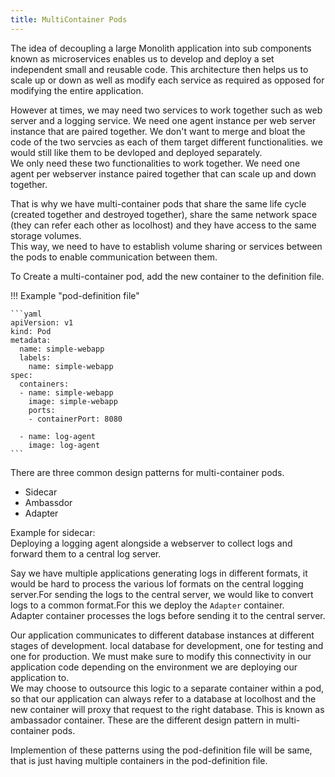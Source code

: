 ```yaml
---
title: MultiContainer Pods
---
```


The idea of decoupling a large Monolith application into sub components known as microservices enables us to develop and deploy a set independent small and reusable code. This architecture then helps us to scale up or down as well as modify each service as required as opposed for modifying the entire application.  

However at times, we may need two services to work together such as web server and a logging service. We need one agent instance per web server instance that are paired together. We don't want to merge and bloat the code of the two servcies as each of them target different functionalities. we would still like them to be devloped and deployed separately.  
We only need these two functionalities to work together. We need one agent per webserver instance paired together that can scale up and down together.   

That is why we have multi-container pods that share the same life cycle (created together and destroyed together), share the same network space (they can refer each other as locolhost) and they have access to the same storage volumes.  
This way, we need to have to establish volume sharing or services between the pods to enable communication between them.  

To Create a multi-container pod, add the new container to the definition file.  

!!! Example "pod-definition file"  

    ```yaml
    apiVersion: v1
    kind: Pod
    metadata:
      name: simple-webapp
      labels:
        name: simple-webapp
    spec:
      containers:
      - name: simple-webapp
        image: simple-webapp
        ports:
        - containerPort: 8080
      
      - name: log-agent
        image: log-agent
    ```

There are three common design patterns for multi-container pods.  

* Sidecar
* Ambassdor
* Adapter

Example for sidecar:  
Deploying a logging agent alongside a webserver to collect logs and forward them to a central log server.  

Say we have multiple applications generating logs in different formats, it would be hard to process the various lof formats on the central logging server.For sending the logs to the central server, we would like to convert logs to a common format.For this we deploy the `Adapter` container.   
Adapter container processes the logs before sending it to the central server. 

Our application communicates to different database instances at different stages of development. local database for development, one for testing and one for production.  We must make sure to modify this connectivity in our application code depending on the environment we are deploying our application to.  
We may choose to outsource this logic to a separate container within a pod, so that our application can always refer to a database at locolhost and the new container will proxy that request to the right database. This is known as ambassador container. 
These are the different design pattern in multi-container pods. 

Implemention of these patterns using the pod-definition file will be same, that is just having multiple containers in the pod-definition file.  








